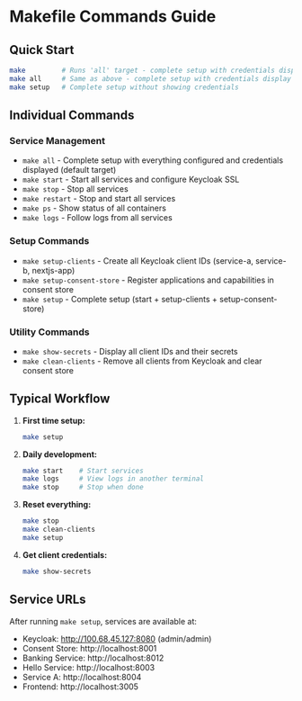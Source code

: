 # Makefile Commands Guide

## Quick Start
```bash
make         # Runs 'all' target - complete setup with credentials display
make all     # Same as above - complete setup with credentials display
make setup   # Complete setup without showing credentials
```

## Individual Commands

### Service Management
- `make all` - Complete setup with everything configured and credentials displayed (default target)
- `make start` - Start all services and configure Keycloak SSL
- `make stop` - Stop all services
- `make restart` - Stop and start all services
- `make ps` - Show status of all containers
- `make logs` - Follow logs from all services

### Setup Commands
- `make setup-clients` - Create all Keycloak client IDs (service-a, service-b, nextjs-app)
- `make setup-consent-store` - Register applications and capabilities in consent store
- `make setup` - Complete setup (start + setup-clients + setup-consent-store)

### Utility Commands
- `make show-secrets` - Display all client IDs and their secrets
- `make clean-clients` - Remove all clients from Keycloak and clear consent store

## Typical Workflow

1. **First time setup:**
   ```bash
   make setup
   ```

2. **Daily development:**
   ```bash
   make start    # Start services
   make logs     # View logs in another terminal
   make stop     # Stop when done
   ```

3. **Reset everything:**
   ```bash
   make stop
   make clean-clients
   make setup
   ```

4. **Get client credentials:**
   ```bash
   make show-secrets
   ```

## Service URLs
After running `make setup`, services are available at:
- Keycloak: http://100.68.45.127:8080 (admin/admin)
- Consent Store: http://localhost:8001
- Banking Service: http://localhost:8012
- Hello Service: http://localhost:8003
- Service A: http://localhost:8004
- Frontend: http://localhost:3005